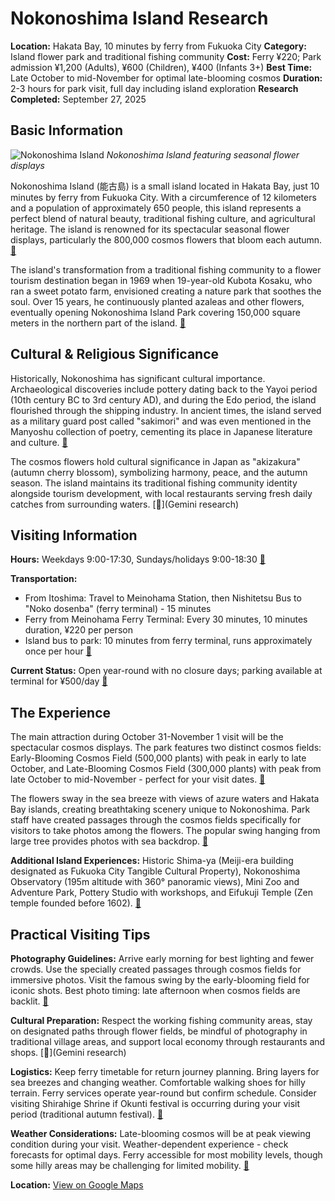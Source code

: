 # Nokonoshima Island Research

**Location:** Hakata Bay, 10 minutes by ferry from Fukuoka City
**Category:** Island flower park and traditional fishing community
**Cost:** Ferry ¥220; Park admission ¥1,200 (Adults), ¥600 (Children), ¥400 (Infants 3+)
**Best Time:** Late October to mid-November for optimal late-blooming cosmos
**Duration:** 2-3 hours for park visit, full day including island exploration
**Research Completed:** September 27, 2025

## Basic Information

![Nokonoshima Island](https://res-2.cloudinary.com/jnto/image/upload/w_750,h_503,c_fill,f_auto,fl_lossy,q_auto/v1516980370/fukuoka/Fukuoka2617_1.jpg)
*Nokonoshima Island featuring seasonal flower displays*

Nokonoshima Island (能古島) is a small island located in Hakata Bay, just 10 minutes by ferry from Fukuoka City. With a circumference of 12 kilometers and a population of approximately 650 people, this island represents a perfect blend of natural beauty, traditional fishing culture, and agricultural heritage. The island is renowned for its spectacular seasonal flower displays, particularly the 800,000 cosmos flowers that bloom each autumn. [🔗](https://www.japan.travel/en/spot/2165/)

The island's transformation from a traditional fishing community to a flower tourism destination began in 1969 when 19-year-old Kubota Kosaku, who ran a sweet potato farm, envisioned creating a nature park that soothes the soul. Over 15 years, he continuously planted azaleas and other flowers, eventually opening Nokonoshima Island Park covering 150,000 square meters in the northern part of the island. [🔗](https://nokonoshima.com/en)

## Cultural & Religious Significance

Historically, Nokonoshima has significant cultural importance. Archaeological discoveries include pottery dating back to the Yayoi period (10th century BC to 3rd century AD), and during the Edo period, the island flourished through the shipping industry. In ancient times, the island served as a military guard post called "sakimori" and was even mentioned in the Manyoshu collection of poetry, cementing its place in Japanese literature and culture. [🔗](https://gofukuoka.jp/articles/detail/778c0459-a30a-4b13-be48-a5d87fae6176)

The cosmos flowers hold cultural significance in Japan as "akizakura" (autumn cherry blossom), symbolizing harmony, peace, and the autumn season. The island maintains its traditional fishing community identity alongside tourism development, with local restaurants serving fresh daily catches from surrounding waters. [🔗](Gemini research)

## Visiting Information

**Hours:** Weekdays 9:00-17:30, Sundays/holidays 9:00-18:30 [🔗](https://nokonoshima.com/en)

**Transportation:**
- From Itoshima: Travel to Meinohama Station, then Nishitetsu Bus to "Noko dosenba" (ferry terminal) - 15 minutes
- Ferry from Meinohama Ferry Terminal: Every 30 minutes, 10 minutes duration, ¥220 per person
- Island bus to park: 10 minutes from ferry terminal, runs approximately once per hour [🔗](https://www.crossroadfukuoka.jp/en/experience/12340)

**Current Status:** Open year-round with no closure days; parking available at terminal for ¥500/day [🔗](https://nokonoshima.com/en)

## The Experience

The main attraction during October 31-November 1 visit will be the spectacular cosmos displays. The park features two distinct cosmos fields: Early-Blooming Cosmos Field (500,000 plants) with peak in early to late October, and Late-Blooming Cosmos Field (300,000 plants) with peak from late October to mid-November - perfect for your visit dates. [🔗](https://www.fukuoka-now.com/en/nokonoshima-in-the-fall-an-island-of-beautiful-cosmos/)

The flowers sway in the sea breeze with views of azure waters and Hakata Bay islands, creating breathtaking scenery unique to Nokonoshima. Park staff have created passages through the cosmos fields specifically for visitors to take photos among the flowers. The popular swing hanging from large tree provides photos with sea backdrop. [🔗](https://www.gov-online.go.jp/eng/publicity/book/hlj/html/202209/202209_08_en.html)

**Additional Island Experiences:** Historic Shima-ya (Meiji-era building designated as Fukuoka City Tangible Cultural Property), Nokonoshima Observatory (195m altitude with 360° panoramic views), Mini Zoo and Adventure Park, Pottery Studio with workshops, and Eifukuji Temple (Zen temple founded before 1602). [🔗](https://www.crossroadfukuoka.jp/en/experience/12340)

## Practical Visiting Tips

**Photography Guidelines:** Arrive early morning for best lighting and fewer crowds. Use the specially created passages through cosmos fields for immersive photos. Visit the famous swing by the early-blooming field for iconic shots. Best photo timing: late afternoon when cosmos fields are backlit. [🔗](https://www.fukuoka-now.com/en/nokonoshima-in-the-fall-an-island-of-beautiful-cosmos/)

**Cultural Preparation:** Respect the working fishing community areas, stay on designated paths through flower fields, be mindful of photography in traditional village areas, and support local economy through restaurants and shops. [🔗](Gemini research)

**Logistics:** Keep ferry timetable for return journey planning. Bring layers for sea breezes and changing weather. Comfortable walking shoes for hilly terrain. Ferry services operate year-round but confirm schedule. Consider visiting Shirahige Shrine if Okunti festival is occurring during your visit period (traditional autumn festival). [🔗](https://gofukuoka.jp/articles/detail/778c0459-a30a-4b13-be48-a5d87fae6176)

**Weather Considerations:** Late-blooming cosmos will be at peak viewing condition during your visit. Weather-dependent experience - check forecasts for optimal days. Ferry accessible for most mobility levels, though some hilly areas may be challenging for limited mobility. [🔗](https://nokonoshima.com/en)

**Location:** [View on Google Maps](https://maps.google.com/maps?q=33.626389,130.301667)
